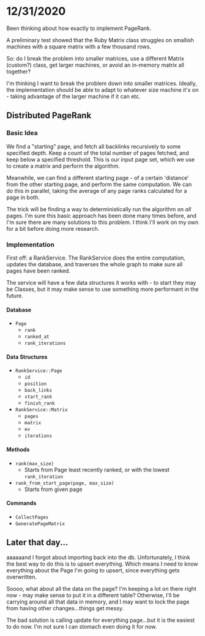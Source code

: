 # 12/31/2020
Been thinking about how exactly to implement PageRank.

A preliminary test showed that the Ruby Matrix class struggles on smallish machines with a square matrix with a few thousand rows.

So: do I break the problem into smaller matrices, use a different Matrix (custom?) class, get larger machines, or avoid an in-memory matrix all together?

I'm thinking I want to break the problem down into smaller matrices.  Ideally, the implementation should be able to adapt to whatever size machine it's on - taking advantage of the larger machine if it can etc.

## Distributed PageRank
### Basic Idea
We find a "starting" page, and fetch all backlinks recursively to some specified depth.  Keep a count of the total number of pages fetched, and keep below a specified threshold. This is our input page set, which we use to create a matrix and perform the algorithm.

Meanwhile, we can find a different starting page - of a certain 'distance' from the other starting page, and perform the same computation.  We can do this in parallel, taking the average of any page ranks calculated for a page in both.

The trick will be finding a way to deterministically run the algorithm on _all_ pages.  I'm sure this basic approach has been done many times before, and I'm sure there are many solutions to this problem.  I think I'll work on my own for a bit before doing more research.

### Implementation
First off: a RankService.  The RankService does the entire computation, updates the database, and traverses the whole graph to make sure all pages have been ranked.

The service will have a few data structures it works with - to start they may be Classes, but it may make sense to use something more performant in the future.

#### Database
- `Page`
  - `rank`
  - `ranked_at`
  - `rank_iterations`

#### Data Structures
- `RankService::Page`
  - `id`
  - `position`
  - `back_links`
  - `start_rank`
  - `finish_rank`
- `RankService::Matrix`
  - `pages`
  - `matrix`
  - `ev`
  - `iterations`

#### Methods
- `rank(max_size)`
  - Starts from Page least recently ranked, or with the lowest `rank_iteration`
- `rank_from_start_page(page, max_size)`
  - Starts from given page


#### Commands
- `CollectPages`
- `GeneratePageMatrix`

## Later that day...
aaaaaand I forgot about importing back into the db.  Unfortunately, I think the best way to do this is to upsert everything.  Which means I need to know everything about the Page I'm going to upsert, since everything gets overwritten.

Soooo, what about all the data on the page?  I'm keeping a lot on there right now - may make sense to put it in a different table?  Otherwise, I'll be carrying around all that data in memory, and I may want to lock the page from having other changes...things get messy.

The bad solution is calling update for everything page...but it is the easiest to do now.  I'm not sure I can stomach even doing it for now.

